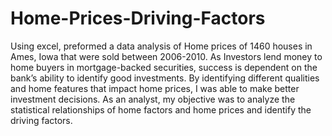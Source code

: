 # Home-Prices-Driving-Factors
 Using excel, preformed a data analysis of Home prices of 1460 houses in Ames, Iowa that were sold between 2006-2010. As Investors lend money to home buyers in mortgage-backed securities, success is dependent on the bank’s ability to identify good investments.  By identifying different qualities and home features that impact home prices, I was able to make better investment decisions.  As an analyst, my objective was to analyze the statistical relationships of home factors and home prices and identify the driving factors.
